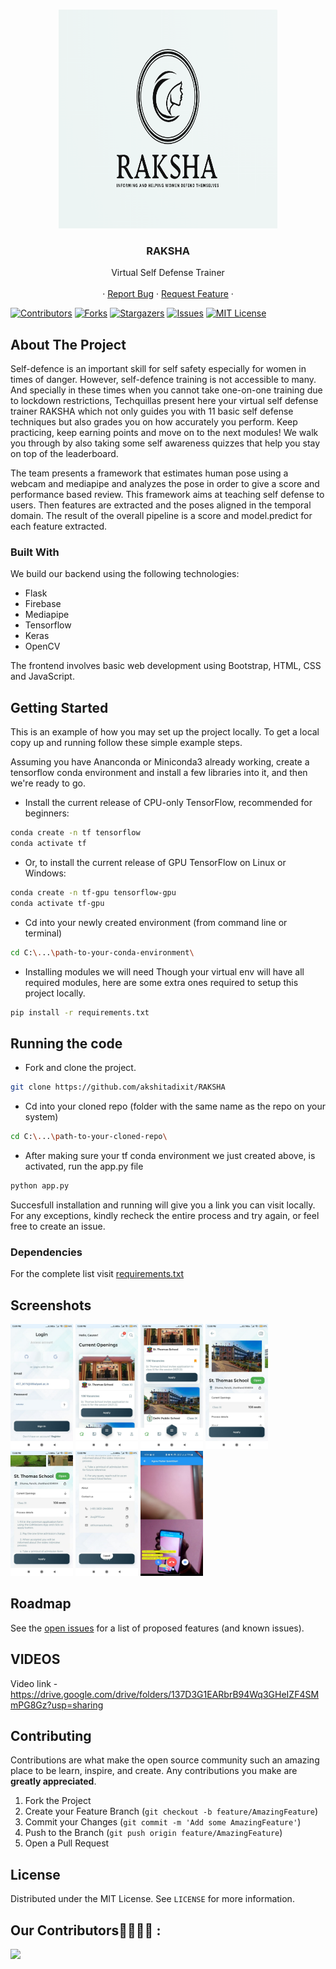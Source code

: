 <!-- PROJECT SHIELDS -->
<!--
*** Using markdown "reference style" links for readability.
*** Reference links are enclosed in brackets [ ] instead of parentheses ( ).
*** See the bottom of this document for the declaration of the reference variables
*** for contributors-url, forks-url, etc. This is an optional, concise syntax you may use.
*** https://www.markdownguide.org/basic-syntax/#reference-style-links
-->


<!-- PROJECT LOGO -->
<br />
<p align="center">
    <img src="static/logo.png" alt="Logo" width="350" height="350">

  <h3 align="center">RAKSHA</h3>

  <p align="center">
    Virtual Self Defense Trainer
    <br />
    <br />
    ·
    <a href="https://github.com/akshitadixit/RAKSHA/issues/new">Report Bug</a>
    ·
    <a href="https://github.com/akshitadixit/RAKSHA/issues/new">Request Feature</a>
    ·
  </p>
</p>


[![Contributors][contributors-shield]][contributors-url]
[![Forks][forks-shield]][forks-url]
[![Stargazers][stars-shield]][stars-url]
[![Issues][issues-shield]][issues-url]
[![MIT License][license-shield]][license-url]
<!-- ABOUT THE PROJECT -->
## About The Project

Self-defence is an important skill for self safety especially for women in times of danger. However, self-defence training is not accessible to many. And specially in these times when you cannot take one-on-one training due to lockdown restrictions, Techquillas present here your virtual self defense trainer RAKSHA which not only guides you with 11 basic self defense techniques but also grades you on how accurately you perform. Keep practicing, keep earning points and move on to the next modules! We walk you through by also taking some self awareness quizzes that help you stay on top of the leaderboard.

The team presents a framework that estimates human pose using a webcam and mediapipe and analyzes the pose in order to give a score and performance based review. This framework aims at teaching self defense to users. Then features are extracted and the poses aligned in the temporal domain. The result of the overall pipeline is a score and model.predict for each feature extracted.


### Built With

We build our backend using the following technologies:
* Flask
* Firebase
* Mediapipe
* Tensorflow
* Keras
* OpenCV

The frontend involves basic web development using Bootstrap, HTML, CSS and JavaScript.


<!-- GETTING STARTED -->
## Getting Started

This is an example of how you may set up the project locally.
To get a local copy up and running follow these simple example steps.


Assuming you have Ananconda or Miniconda3 already working, create a tensorflow conda environment and install a few libraries into it, and then we're ready to go.

* Install the current release of CPU-only TensorFlow, recommended for beginners:

```bash
conda create -n tf tensorflow
conda activate tf
```

* Or, to install the current release of GPU TensorFlow on Linux or Windows:

```bash
conda create -n tf-gpu tensorflow-gpu
conda activate tf-gpu
```

* Cd into your newly created environment (from command line or terminal)
```bash
cd C:\...\path-to-your-conda-environment\
```

* Installing modules we will need 
Though your virtual env will have all required modules, here are some extra ones required to setup this project locally.
```bash
pip install -r requirements.txt
```

## Running the code

* Fork and clone the project.

```bash
git clone https://github.com/akshitadixit/RAKSHA
```
* Cd into your cloned repo (folder with the same name as the repo on your system)
```bash
cd C:\...\path-to-your-cloned-repo\
```
* After making sure your tf conda environment we just created above, is activated, run the app.py file
```bash
python app.py
```

Succesfull installation and running will give you a link you can visit locally. For any exceptions, kindly recheck the entire process and try again, or feel free to create an issue.

### Dependencies
For the complete list visit [requirements.txt](https://github.com/akshitadixit/RAKSHA/blob/master/requirements.txt)


<!-- USAGE EXAMPLES -->
## Screenshots

<img src="https://github.com/Vedantgupta2303/EdMission/blob/master/setup/login-ss.jpeg"  width="100" height="200">  <img src="https://github.com/Vedantgupta2303/EdMission/blob/master/setup/ss1.jpeg"  width="100" height="200">  <img src="https://github.com/Vedantgupta2303/EdMission/blob/master/setup/ss2.jpeg"  width="100" height="200">  <img src="https://github.com/Vedantgupta2303/EdMission/blob/master/setup/ss3.jpeg"  width="100" height="200">  <img src="https://github.com/Vedantgupta2303/EdMission/blob/master/setup/ss4.jpeg"  width="100" height="200">  <img src="https://github.com/Vedantgupta2303/EdMission/blob/master/setup/ss5.jpeg"  width="100" height="200">  <img src="https://github.com/Vedantgupta2303/EdMission/blob/master/setup/vc-ss.jpeg"  width="100" height="200">


<!-- ROADMAP -->
## Roadmap

See the [open issues](https://github.com/akshitadixit/RAKSHA) for a list of proposed features (and known issues).

## VIDEOS
Video link - https://drive.google.com/drive/folders/137D3G1EARbrB94Wq3GHeIZF4SMmPG8Gz?usp=sharing


<!-- CONTRIBUTING -->
## Contributing

Contributions are what make the open source community such an amazing place to be learn, inspire, and create. Any contributions you make are **greatly appreciated**.

1. Fork the Project
2. Create your Feature Branch (`git checkout -b feature/AmazingFeature`)
3. Commit your Changes (`git commit -m 'Add some AmazingFeature'`)
4. Push to the Branch (`git push origin feature/AmazingFeature`)
5. Open a Pull Request



<!-- LICENSE -->
## License

Distributed under the MIT License. See `LICENSE` for more information.



<!-- ACKNOWLEDGEMENTS -->
## Our Contributors👩‍💻👨‍💻 :
<a href="https://github.com/akshitadixit/RAKSHA/graphs/contributors">
  <img src="https://contributors-img.web.app/image?repo=akshitadixit/RAKSHA" />
</a>



<!-- MARKDOWN LINKS & IMAGES -->
<!-- https://www.markdownguide.org/basic-syntax/#reference-style-links -->
[contributors-shield]: https://img.shields.io/github/contributors/akshitadixit/RAKSHA.svg?style=plastic
[contributors-url]: https://github.com/akshitadixit/RAKSHA/graphs/contributors
[forks-shield]: https://img.shields.io/github/forks/akshitadixit/RAKSHA.svg?style=plastic
[forks-url]: https://github.com/akshitadixit/RAKSHA/network/members
[stars-shield]: https://img.shields.io/github/stars/akshitadixit/RAKSHA.svg?style=plastic
[stars-url]: https://github.com/akshitadixit/RAKSHA/stargazers
[issues-shield]: https://img.shields.io/github/issues/akshitadixit/RAKSHA.svg?style=plastic
[issues-url]: https://github.com/akshitadixit/RAKSHA/issues
[license-shield]: https://img.shields.io/github/license/akshitadixit/RAKSHA.svg?style=plastic
[license-url]: https://github.com/akshitadixit/RAKSHA/blob/master/LICENSE.txt

